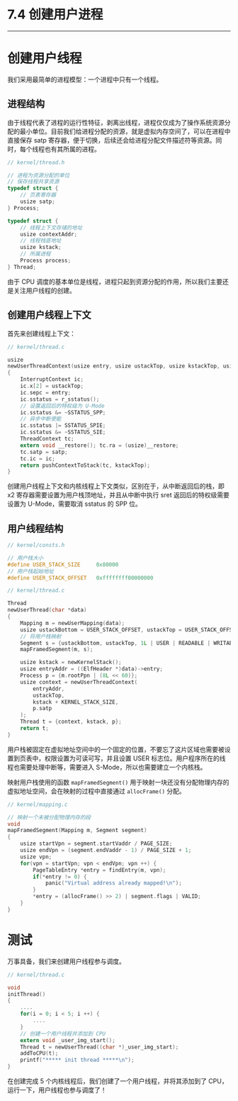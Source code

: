 # 7.4 创建用户进程

----

# 创建用户线程

我们采用最简单的进程模型：一个进程中只有一个线程。

## 进程结构

由于线程代表了进程的运行性特征，剥离出线程，进程仅仅成为了操作系统资源分配的最小单位。目前我们给进程分配的资源，就是虚拟内存空间了，可以在进程中直接保存 satp 寄存器，便于切换，后续还会给进程分配文件描述符等资源。同时，每个线程也有其所属的进程。

```c
// kernel/thread.h

// 进程为资源分配的单位
// 保存线程共享资源
typedef struct {
    // 页表寄存器
    usize satp;
} Process;

typedef struct {
    // 线程上下文存储的地址
    usize contextAddr;
    // 线程栈底地址
    usize kstack;
    // 所属进程
    Process process;
} Thread;
```

由于 CPU 调度的基本单位是线程，进程只起到资源分配的作用，所以我们主要还是关注用户线程的创建。

## 创建用户线程上下文

首先来创建线程上下文：

```c
// kernel/thread.c

usize
newUserThreadContext(usize entry, usize ustackTop, usize kstackTop, usize satp)
{
    InterruptContext ic;
    ic.x[2] = ustackTop;
    ic.sepc = entry;
    ic.sstatus = r_sstatus();
    // 设置返回后的特权级为 U-Mode
    ic.sstatus &= ~SSTATUS_SPP;
    // 异步中断使能
    ic.sstatus |= SSTATUS_SPIE;
    ic.sstatus &= ~SSTATUS_SIE;
    ThreadContext tc;
    extern void __restore(); tc.ra = (usize)__restore;
    tc.satp = satp;
    tc.ic = ic;
    return pushContextToStack(tc, kstackTop);
}
```

创建用户线程上下文和内核线程上下文类似，区别在于，从中断返回后的栈，即 x2 寄存器需要设置为用户栈顶地址，并且从中断中执行 sret 返回后的特权级需要设置为 U-Mode，需要取消 sstatus 的 SPP 位。

## 用户线程结构

```c
// kernel/consts.h

// 用户栈大小
#define USER_STACK_SIZE     0x80000
// 用户栈起始地址
#define USER_STACK_OFFSET   0xffffffff00000000

// kernel/thread.c

Thread
newUserThread(char *data)
{
    Mapping m = newUserMapping(data);
    usize ustackBottom = USER_STACK_OFFSET, ustackTop = USER_STACK_OFFSET + USER_STACK_SIZE;
    // 将用户栈映射
    Segment s = {ustackBottom, ustackTop, 1L | USER | READABLE | WRITABLE};
    mapFramedSegment(m, s);

    usize kstack = newKernelStack();
    usize entryAddr = ((ElfHeader *)data)->entry;
    Process p = {m.rootPpn | (8L << 60)};
    usize context = newUserThreadContext(
        entryAddr,
        ustackTop,
        kstack + KERNEL_STACK_SIZE,
        p.satp
    );
    Thread t = {context, kstack, p};
    return t;
}
```

用户栈被固定在虚拟地址空间中的一个固定的位置，不要忘了这片区域也需要被设置到页表中，权限设置为可读可写，并且设置 USER 标志位。用户程序所在的线程也需要处理中断等，需要进入 S-Mode，所以也需要建立一个内核栈。

映射用户栈使用的函数 `mapFramedSegment()` 用于映射一块还没有分配物理内存的虚拟地址空间，会在映射的过程中直接通过 `allocFrame()` 分配。

```c
// kernel/mapping.c

// 映射一个未被分配物理内存的段
void
mapFramedSegment(Mapping m, Segment segment)
{
    usize startVpn = segment.startVaddr / PAGE_SIZE;
    usize endVpn = (segment.endVaddr - 1) / PAGE_SIZE + 1;
    usize vpn;
    for(vpn = startVpn; vpn < endVpn; vpn ++) {
        PageTableEntry *entry = findEntry(m, vpn);
        if(*entry != 0) {
            panic("Virtual address already mapped!\n");
        }
        *entry = (allocFrame() >> 2) | segment.flags | VALID;
    }
}
```

# 测试

万事具备，我们来创建用户线程参与调度。

```c
// kernel/thread.c

void
initThread()
{
    ....
    for(i = 0; i < 5; i ++) {
        ....
    }
    // 创建一个用户线程并添加到 CPU
    extern void _user_img_start();
    Thread t = newUserThread((char *)_user_img_start);
    addToCPU(t);
    printf("***** init thread *****\n");
}
```

在创建完成 5 个内核线程后，我们创建了一个用户线程，并将其添加到了 CPU，运行一下，用户线程也参与调度了！